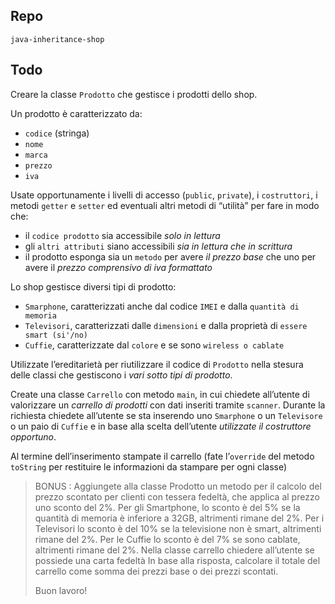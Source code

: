## Repo
`java-inheritance-shop`

## Todo
Creare la classe `Prodotto` che gestisce i prodotti dello shop. 

Un prodotto è caratterizzato da:
- `codice` (stringa)
- `nome`
- `marca`
- `prezzo`
- `iva`

Usate opportunamente i livelli di accesso (`public`, `private`), i `costruttori`, i metodi `getter` e `setter` ed eventuali altri metodi di “utilità” per fare in modo che:
- il `codice prodotto` sia accessibile *solo in lettura*
- gli `altri attributi` siano accessibili *sia in lettura che in scrittura*
- il prodotto esponga sia un `metodo` per avere *il prezzo base* che uno per avere il *prezzo comprensivo di iva formattato*

Lo shop gestisce diversi tipi di prodotto: 
- `Smarphone`, caratterizzati anche dal codice `IMEI` e dalla `quantità di memoria`
- `Televisori`, caratterizzati dalle `dimensioni` e dalla proprietà di `essere smart (si'/no)`
- `Cuffie`, caratterizzate dal `colore` e se sono `wireless o cablate`

Utilizzate l’ereditarietà per riutilizzare il codice di `Prodotto` nella stesura delle classi che gestiscono i *vari sotto tipi di prodotto*.

Create una classe `Carrello` con metodo `main`, in cui chiedete all’utente di valorizzare un *carrello di prodotti* con dati inseriti tramite `scanner`. 
Durante la richiesta chiedete all’utente se sta inserendo uno `Smarphone` o un `Televisore` o un paio di `Cuffie` e in base alla scelta dell’utente *utilizzate il costruttore opportuno*.

Al termine dell’inserimento stampate il carrello (fate l’`override` del metodo `toString` per restituire le informazioni da stampare per ogni classe)
> 
> 
> BONUS : Aggiungete alla classe Prodotto un metodo per il calcolo del prezzo scontato per clienti con tessera fedeltà, che applica al prezzo uno sconto del 2%.
> Per gli Smartphone, lo sconto è del 5% se la quantità di memoria è inferiore a 32GB, altrimenti rimane del 2%.
> Per i Televisori lo sconto è del 10% se la televisione non è smart, altrimenti rimane del 2%.
> Per le Cuffie lo sconto è del 7% se sono cablate, altrimenti rimane del 2%.
> Nella classe carrello chiedere all’utente se possiede una carta fedeltà
> In base alla risposta, calcolare il totale del carrello come somma dei prezzi base o dei prezzi scontati.
> 
> Buon lavoro!
>